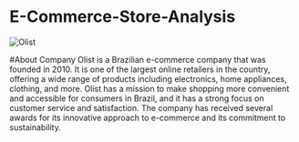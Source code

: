 # E-Commerce-Store-Analysis
![Olist](https://github.com/Hemasagar2299/E-Commerce-Store-Analysis/assets/154252928/4b4bb16c-a914-4bbb-aeb3-780af1afc2ef)

#About Company
 Olist is a Brazilian e-commerce company that was founded in 2010. It is one of the largest online retailers in the country, offering a wide range of products including electronics, home appliances, clothing, and more. Olist has a mission to make shopping more convenient and accessible for consumers in Brazil, and it has a strong focus on customer service and satisfaction. The company has received several awards for its innovative approach to e-commerce and its commitment to sustainability.  


